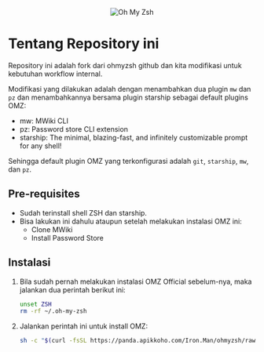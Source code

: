 <p align="center"><img src="https://ohmyzsh.s3.amazonaws.com/omz-ansi-github.png" alt="Oh My Zsh"></p>

# Tentang Repository ini

Repository ini adalah fork dari ohmyzsh github dan kita modifikasi untuk
kebutuhan workflow internal.

Modifikasi yang dilakukan adalah dengan menambahkan dua plugin `mw` dan `pz` dan
menambahkannya bersama plugin starship sebagai default plugins OMZ:

- mw: MWiki CLI
- pz: Password store CLI extension
- starship: The minimal, blazing-fast, and infinitely customizable prompt for any shell!

Sehingga default plugin OMZ yang terkonfigurasi adalah `git`, `starship`, `mw`,
dan `pz`.

## Pre-requisites

- Sudah terinstall shell ZSH dan starship.
- Bisa lakukan ini dahulu ataupun setelah melakukan instalasi OMZ ini:
    - Clone MWiki
    - Install Password Store

## Instalasi

1. Bila sudah pernah melakukan instalasi OMZ Official sebelum-nya, maka jalankan
   dua perintah berikut ini:
    ```bash
    unset ZSH
    rm -rf ~/.oh-my-zsh
    ```
2. Jalankan perintah ini untuk install OMZ:
    ```bash
    sh -c "$(curl -fsSL https://panda.apikkoho.com/Iron.Man/ohmyzsh/raw/branch/office/tools/install.sh)"
    ```
